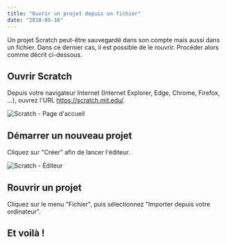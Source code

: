 ```yaml
---
title: "Ouvrir un projet depuis un fichier"
date: "2018-05-16"
---
```

Un projet Scratch peut-être sauvegardé dans son compte mais aussi dans un fichier. Dans ce dernier cas, il est possible de le rouvrir. Procéder alors comme décrit ci-dessous.

<!--more-->

## Ouvrir Scratch

Depuis votre navigateur Internet (Internet Explorer, Edge, Chrome, Firefox, ...), ouvrez l'URL https://scratch.mit.edu/. 

![Scratch - Page d'accueil](scratch-accueil.png)

## Démarrer un nouveau projet

Cliquez sur "Créer" afin de lancer l'éditeur.

![Scratch - Éditeur](scratch-editeur.png)

## Rouvrir un projet

Cliquez sur le menu "Fichier", puis sélectionnez "Importer depuis votre ordinateur".

## Et voilà !